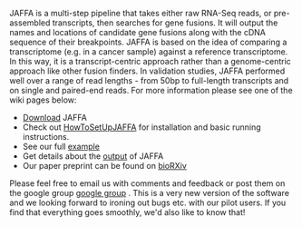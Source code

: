 JAFFA is a multi-step pipeline that takes either raw RNA-Seq reads, or pre-assembled transcripts, then searches for gene fusions. It will output the names and locations of candidate gene fusions along with the cDNA sequence of their breakpoints. JAFFA is based on the idea of comparing a transcriptome (e.g. in a cancer sample) against a reference transcriptome. In this way, it is a transcript-centric approach rather than a genome-centric approach like other fusion finders. In validation studies, JAFFA performed well over a range of read lengths - from 50bp to full-length transcripts and on single and paired-end reads. For more information please see one of the wiki pages below:
  * [Download](Download.md) JAFFA
  * Check out [HowToSetUpJAFFA](HowToSetUpJAFFA.md) for installation and basic running instructions.
  * See our full [example](Example.md)
  * Get details about the [output](OutputDescription.md) of JAFFA
  * Our paper preprint can be found on [bioRXiv](http://biorxiv.org/content/early/2015/01/23/013698)

Please feel free to email us with comments and feedback or post them on the google group [google group](http://groups.google.com/group/jaffa-project) . This is a very new version of the software and we looking forward to ironing out bugs etc. with our pilot users. If you find that everything goes smoothly, we'd also like to know that!